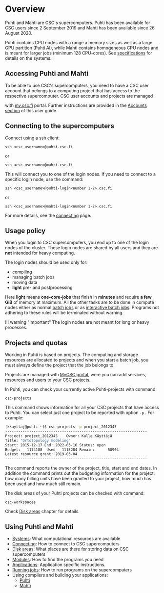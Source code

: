 # Overview

Puhti and Mahti are CSC's supercomputers. Puhti has been available for CSC users since
2 September 2019 and Mahti has been available since 26 August 2020.

Puhti contains CPU nodes with a range a memory sizes as well as a large GPU partition (Puhti AI), while
Mahti contains homogeneous CPU nodes and is meant for larger jobs (minimum 128 CPU-cores). 
See [specifications](available-systems.md) for details on the systems.

## Accessing Puhti and Mahti

To be able to use CSC's supercomputers, you need to have a CSC user account that belongs to
a computing project that has access to the respective supercomputer. CSC user accounts and projects are managed 

with [my.csc.fi](https://my.csc.fi) portal. Further instructions are provided in the [Accounts section](../accounts/index.md) of this user guide.

## Connecting to the supercomputers

Connect using a ssh client:

```
ssh <csc_username>@puhti.csc.fi
```
or
```
ssh <csc_username>@mahti.csc.fi
```


This will connect you to one of the login nodes. If you need to connect
to a specific login node, use the command:

```
ssh <csc_username>@puhti-login<number 1-2>.csc.fi
```
or
```
ssh <csc_username>@mahti-login<number 1-2>.csc.fi
```

For more details, see the [connecting](connecting.md) page. 


## Usage policy

When you login to CSC supercomputers, you end up to one of the login nodes of the cluster.
These login nodes are shared by all users and they are **not** intended for heavy computing.

The login nodes should be used only for:

 * compiling
 * managing batch jobs
 * moving data
 * **light** pre- and postprocessing

Here **light** means **one-core-jobs** that finish in **minutes** and require **a few GiB** of memory at maximum.
All the other tasks are to be done in compute nodes either as normal [batch jobs](running/getting-started.md)
or as [interactive batch jobs](running/interactive-usage.md).
Programs not adhering to these rules will be terminated without warning.

!!! warning "Important"
    The login nodes are not meant for long or heavy processes.

## Projects and quotas

Working in Puhti is based on projects. The computing and storage resources are allocated to projects and when you start a batch job, you must always define the project that the job belongs to.

Projects are managed with [MyCSC portal](https://my.csc.fi), were you can add services, resources and users to your CSC projects.

In Puhti, you can check your currently active Puhti-projects with command:

```text
csc-projects
```
This command shows information for all your CSC projects that have access to Puhti. You can select just one project to be reported with option `-p` . For example:
```bash
[kkayttaj@puhti ~]$ csc-projects -p project_2012345
-----------------------------------------------------------------
Project: project_2012345	Owner: Kalle Käyttäjä
Title: "Ortotopology modeling"
Start: 2015-12-17 End: 2022-03-16 Status: open
Budget:   1174188  Used   1115284 Remain:      58904
Latest resource grant: 2019-03-04
-----------------------------------------------------------------
```
The command reports the owner of the project, title, start and end dates. In addition the command prints out the budgeting information for the project: how many billing units have been granted to your project, how much has been used and how much still remain. 

The disk areas of your Puhti projects can be checked with command:
```text
csc-workspaces
```
Check [Disk areas](disk.md) chapter for details.

## Using Puhti and Mahti


* [Systems](available-systems.md): What computational resources are available
* [Connecting](connecting.md): How to connect to  CSC supercomputers 
* [Disk areas](disk.md): What places are there for storing data on CSC supercomputers 
* [Modules](modules.md): How to find the programs you need
* [Applications](../apps/index.md): Application specific instructions.
* [Running jobs](running/getting-started.md): How to run programs on the supercomputers 
* Using compilers and building your applications:
    * [Puhti](compiling-puhti.md)
	* [Mahti](compiling-mahti.md)
